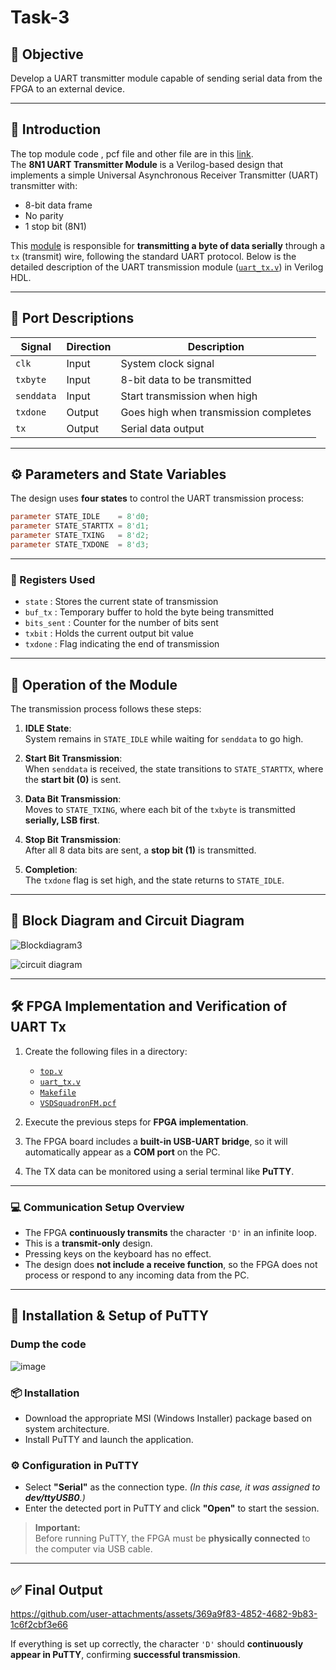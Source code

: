 
# Task-3

## 🎯 Objective  
Develop a UART transmitter module capable of sending serial data from the FPGA to an external device.

---

## 🧾 Introduction 
The top module code , pcf file and other file are in this [link](https://github.com/sribalaji-16/VSDSquadron_FPGA_mini/tree/main/TASK_3_Files/uart_tx).  
The **8N1 UART Transmitter Module** is a Verilog-based design that implements a simple Universal Asynchronous Receiver Transmitter (UART) transmitter with:

- 8-bit data frame  
- No parity  
- 1 stop bit (8N1)  

This [module](https://github.com/sribalaji-16/VSDSquadron_FPGA_mini/blob/main/TASK_3_Files/uart_tx/uart_trx.v) is responsible for **transmitting a byte of data serially** through a `tx` (transmit) wire, following the standard UART protocol. Below is the detailed description of the UART transmission module ([`uart_tx.v`](https://github.com/sribalaji-16/VSDSquadron_FPGA_mini/blob/main/TASK_3_Files/uart_tx/uart_trx.v)) in Verilog HDL.

---

## 🔌 Port Descriptions

| Signal   | Direction | Description                          |
|----------|-----------|--------------------------------------|
| `clk`    | Input     | System clock signal                  |
| `txbyte` | Input     | 8-bit data to be transmitted         |
| `senddata` | Input   | Start transmission when high         |
| `txdone` | Output    | Goes high when transmission completes|
| `tx`     | Output    | Serial data output                   |

---

## ⚙️ Parameters and State Variables

The design uses **four states** to control the UART transmission process:

```verilog
parameter STATE_IDLE    = 8'd0;
parameter STATE_STARTTX = 8'd1;
parameter STATE_TXING   = 8'd2;
parameter STATE_TXDONE  = 8'd3;
```

---

### 🧠 Registers Used

- `state` : Stores the current state of transmission  
- `buf_tx` : Temporary buffer to hold the byte being transmitted  
- `bits_sent` : Counter for the number of bits sent  
- `txbit` : Holds the current output bit value  
- `txdone` : Flag indicating the end of transmission  

---

## 🔄 Operation of the Module

The transmission process follows these steps:

1. **IDLE State**:  
   System remains in `STATE_IDLE` while waiting for `senddata` to go high.

2. **Start Bit Transmission**:  
   When `senddata` is received, the state transitions to `STATE_STARTTX`, where the **start bit (0)** is sent.

3. **Data Bit Transmission**:  
   Moves to `STATE_TXING`, where each bit of the `txbyte` is transmitted **serially, LSB first**.

4. **Stop Bit Transmission**:  
   After all 8 data bits are sent, a **stop bit (1)** is transmitted.

5. **Completion**:  
   The `txdone` flag is set high, and the state returns to `STATE_IDLE`.

---

## 🧱 Block Diagram and Circuit Diagram  

![Blockdiagram3](https://github.com/user-attachments/assets/755eb982-588b-43b2-a54e-397796d49a93)

![circuit diagram](https://github.com/user-attachments/assets/fcfefb6c-9e3b-46ac-b488-644403e5187d)

---

## 🛠️ FPGA Implementation and Verification of UART Tx

1. Create the following files in a directory:
   - [`top.v`](https://github.com/sribalaji-16/VSDSquadron_FPGA_mini/blob/main/TASK_3_Files/uart_tx/top.v)  
   - [`uart_tx.v`](https://github.com/sribalaji-16/VSDSquadron_FPGA_mini/blob/main/TASK_3_Files/uart_tx/uart_trx.v)  
   - [`Makefile`](https://github.com/sribalaji-16/VSDSquadron_FPGA_mini/blob/main/TASK_3_Files/uart_tx/Makefile)
   - [`VSDSquadronFM.pcf`](https://github.com/sribalaji-16/VSDSquadron_FPGA_mini/blob/main/TASK_3_Files/uart_tx/VSDSquadronFM.pcf)  

2. Execute the previous steps for **FPGA implementation**.

3. The FPGA board includes a **built-in USB-UART bridge**, so it will automatically appear as a **COM port** on the PC.

4. The TX data can be monitored using a serial terminal like **PuTTY**.

---

### 💻 Communication Setup Overview

- The FPGA **continuously transmits** the character `'D'` in an infinite loop.
- This is a **transmit-only** design.
- Pressing keys on the keyboard has no effect.
- The design does **not include a receive function**, so the FPGA does not process or respond to any incoming data from the PC.

---

## 🔧 Installation & Setup of PuTTY

### Dump the code

![image](https://github.com/user-attachments/assets/0d02a748-235c-409b-b6b2-c2becb3b48f5)

### 📦 Installation
- Download the appropriate MSI (Windows Installer) package based on system architecture.
- Install PuTTY and launch the application.

### ⚙️ Configuration in PuTTY
- Select **"Serial"** as the connection type.  _(In this case, it was assigned to **dev/ttyUSB0**.)_
- Enter the detected  port in PuTTY and click **"Open"** to start the session.

> **Important:**  
Before running PuTTY, the FPGA must be **physically connected** to the computer via USB cable.

---

## ✅ Final Output

https://github.com/user-attachments/assets/369a9f83-4852-4682-9b83-1c6f2cbf3e66

If everything is set up correctly, the character `'D'` should **continuously appear in PuTTY**, confirming **successful transmission**.
